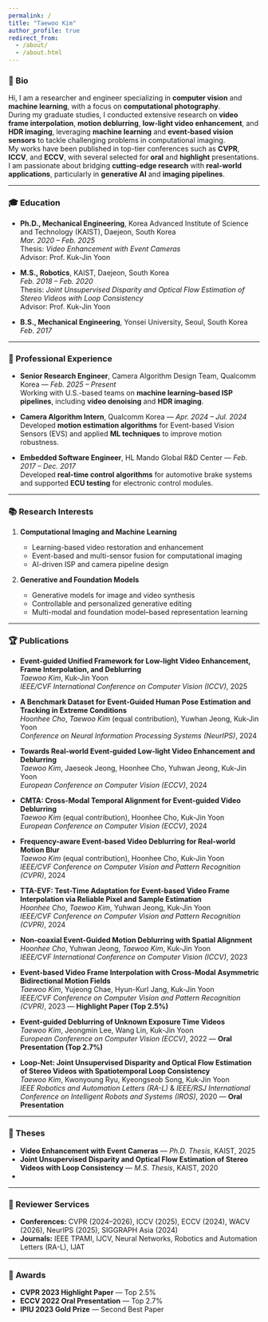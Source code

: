 ```yaml
---
permalink: /
title: "Taewoo Kim"
author_profile: true
redirect_from: 
  - /about/
  - /about.html
---
```


### 🔬 Bio
Hi, I am a researcher and engineer specializing in **computer vision** and **machine learning**, with a focus on **computational photography**.  
During my graduate studies, I conducted extensive research on **video frame interpolation**, **motion deblurring**, **low-light video enhancement**, and **HDR imaging**, leveraging **machine learning** and **event-based vision sensors** to tackle challenging problems in computational imaging.  
My works have been published in top-tier conferences such as **CVPR**, **ICCV**, and **ECCV**, with several selected for **oral** and **highlight** presentations.  
I am passionate about bridging **cutting-edge research** with **real-world applications**, particularly in **generative AI** and **imaging pipelines**.

---

### 🎓 Education
- **Ph.D., Mechanical Engineering**, Korea Advanced Institute of Science and Technology (KAIST), Daejeon, South Korea  
  *Mar. 2020 – Feb. 2025*  
  Thesis: *Video Enhancement with Event Cameras*  
  Advisor: Prof. Kuk-Jin Yoon  

- **M.S., Robotics**, KAIST, Daejeon, South Korea  
  *Feb. 2018 – Feb. 2020*  
  Thesis: *Joint Unsupervised Disparity and Optical Flow Estimation of Stereo Videos with Loop Consistency*  
  Advisor: Prof. Kuk-Jin Yoon  

- **B.S., Mechanical Engineering**, Yonsei University, Seoul, South Korea  
  *Feb. 2017*  

---

### 💼 Professional Experience
- **Senior Research Engineer**, Camera Algorithm Design Team, Qualcomm Korea — *Feb. 2025 – Present*  
  Working with U.S.-based teams on **machine learning–based ISP pipelines**, including **video denoising** and **HDR imaging**.

- **Camera Algorithm Intern**, Qualcomm Korea — *Apr. 2024 – Jul. 2024*  
  Developed **motion estimation algorithms** for Event-based Vision Sensors (EVS) and applied **ML techniques** to improve motion robustness.

- **Embedded Software Engineer**, HL Mando Global R&D Center — *Feb. 2017 – Dec. 2017*  
  Developed **real-time control algorithms** for automotive brake systems and supported **ECU testing** for electronic control modules.

---

### 📚 Research Interests
1. **Computational Imaging and Machine Learning**  
   - Learning-based video restoration and enhancement  
   - Event-based and multi-sensor fusion for computational imaging  
   - AI-driven ISP and camera pipeline design  

2. **Generative and Foundation Models**  
   - Generative models for image and video synthesis  
   - Controllable and personalized generative editing  
   - Multi-modal and foundation model–based representation learning  

---

### 🏆 Publications

- **Event-guided Unified Framework for Low-light Video Enhancement, Frame Interpolation, and Deblurring**  
  *Taewoo Kim*, Kuk-Jin Yoon  
  *IEEE/CVF International Conference on Computer Vision (ICCV)*, 2025  

- **A Benchmark Dataset for Event-Guided Human Pose Estimation and Tracking in Extreme Conditions**  
  *Hoonhee Cho*, *Taewoo Kim* (equal contribution), Yuwhan Jeong, Kuk-Jin Yoon  
  *Conference on Neural Information Processing Systems (NeurIPS)*, 2024  

- **Towards Real-world Event-guided Low-light Video Enhancement and Deblurring**  
  *Taewoo Kim*, Jaeseok Jeong, Hoonhee Cho, Yuhwan Jeong, Kuk-Jin Yoon  
  *European Conference on Computer Vision (ECCV)*, 2024  

- **CMTA: Cross-Modal Temporal Alignment for Event-guided Video Deblurring**  
  *Taewoo Kim* (equal contribution), Hoonhee Cho, Kuk-Jin Yoon  
  *European Conference on Computer Vision (ECCV)*, 2024  

- **Frequency-aware Event-based Video Deblurring for Real-world Motion Blur**  
  *Taewoo Kim* (equal contribution), Hoonhee Cho, Kuk-Jin Yoon  
  *IEEE/CVF Conference on Computer Vision and Pattern Recognition (CVPR)*, 2024  

- **TTA-EVF: Test-Time Adaptation for Event-based Video Frame Interpolation via Reliable Pixel and Sample Estimation**  
  *Hoonhee Cho*, *Taewoo Kim*, Yuhwan Jeong, Kuk-Jin Yoon  
  *IEEE/CVF Conference on Computer Vision and Pattern Recognition (CVPR)*, 2024  

- **Non-coaxial Event-Guided Motion Deblurring with Spatial Alignment**  
  *Hoonhee Cho*, Yuhwan Jeong, *Taewoo Kim*, Kuk-Jin Yoon  
  *IEEE/CVF International Conference on Computer Vision (ICCV)*, 2023  

- **Event-based Video Frame Interpolation with Cross-Modal Asymmetric Bidirectional Motion Fields**  
  *Taewoo Kim*, Yujeong Chae, Hyun-Kurl Jang, Kuk-Jin Yoon  
  *IEEE/CVF Conference on Computer Vision and Pattern Recognition (CVPR)*, 2023 — **Highlight Paper (Top 2.5%)**

- **Event-guided Deblurring of Unknown Exposure Time Videos**  
  *Taewoo Kim*, Jeongmin Lee, Wang Lin, Kuk-Jin Yoon  
  *European Conference on Computer Vision (ECCV)*, 2022 — **Oral Presentation (Top 2.7%)**

- **Loop-Net: Joint Unsupervised Disparity and Optical Flow Estimation of Stereo Videos with Spatiotemporal Loop Consistency**  
  *Taewoo Kim*, Kwonyoung Ryu, Kyeongseob Song, Kuk-Jin Yoon  
  *IEEE Robotics and Automation Letters (RA-L)* & *IEEE/RSJ International Conference on Intelligent Robots and Systems (IROS)*, 2020 — **Oral Presentation**

---

### 📄 Theses
- **Video Enhancement with Event Cameras** — *Ph.D. Thesis*, KAIST, 2025  
- **Joint Unsupervised Disparity and Optical Flow Estimation of Stereo Videos with Loop Consistency** — *M.S. Thesis*, KAIST, 2020
- 
---

### 🧠 Reviewer Services
- **Conferences:** CVPR (2024–2026), ICCV (2025), ECCV (2024), WACV (2026), NeurIPS (2025), SIGGRAPH Asia (2024)  
- **Journals:** IEEE TPAMI, IJCV, Neural Networks, Robotics and Automation Letters (RA-L), IJAT  

---

### 🏅 Awards
- **CVPR 2023 Highlight Paper** — Top 2.5%  
- **ECCV 2022 Oral Presentation** — Top 2.7%  
- **IPIU 2023 Gold Prize** — Second Best Paper  

